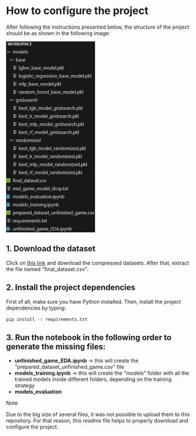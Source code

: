 # How to configure the project

After following the instructions presented below, the structure of the project should be as shown in the following image:

![Workspace structure](workspace-structure.png)

## 1. Download the dataset

Click on [this link](https://www.kaggle.com/datasets/dsluciano/league-of-legends-match-statistics/data?select=final_dataset.csv) and download the compressed datasets. After that, extract the file named "final_dataset.csv".

## 2. Install the project dependencies

First of all, make sure you have Python installed. Then, install the project dependencies by typing:

```bash
pip install -r requirements.txt
```

## 3. Run the notebook in the following order to generate the missing files:

* **unfinished_game_EDA.ipynb** -> this will create the "prepared_dataset_unfinished_game.csv" file
* **models_training.ipynb** -> this will create the "models" folder with all the trained models inside different folders, depending on the training strategy
* **models_evaluation**

> [!NOTE]
> Due to the big size of several files, it was not possible to upload them to this repository. For that reason, this *readme* file helps to properly download and configure the project.
